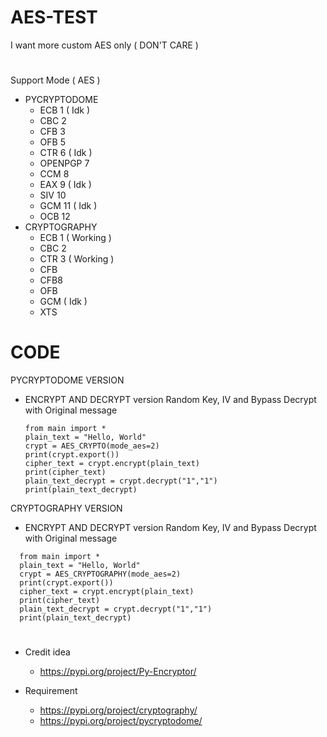 # AES-TEST
I want more custom AES only ( DON'T CARE )
#
Support Mode ( AES )
* PYCRYPTODOME
  * ECB 1 ( Idk )
  * CBC 2
  * CFB 3
  * OFB 5
  * CTR 6 ( Idk )
  * OPENPGP 7
  * CCM 8
  * EAX 9 ( Idk )
  * SIV 10
  * GCM 11 ( Idk )
  * OCB 12
* CRYPTOGRAPHY
  * ECB 1 ( Working )
  * CBC 2
  * CTR 3 ( Working )
  * CFB
  * CFB8
  * OFB
  * GCM ( Idk )
  * XTS
# CODE

PYCRYPTODOME VERSION
 * ENCRYPT AND DECRYPT version Random Key, IV and Bypass Decrypt with Original message
   ```
   from main import *
   plain_text = "Hello, World"
   crypt = AES_CRYPTO(mode_aes=2)
   print(crypt.export())
   cipher_text = crypt.encrypt(plain_text)
   print(cipher_text)
   plain_text_decrypt = crypt.decrypt("1","1")
   print(plain_text_decrypt)
   ```
CRYPTOGRAPHY VERSION
 * ENCRYPT AND DECRYPT version Random Key, IV and Bypass Decrypt with Original message
 ```
   from main import *
   plain_text = "Hello, World"
   crypt = AES_CRYPTOGRAPHY(mode_aes=2)
   print(crypt.export())
   cipher_text = crypt.encrypt(plain_text)
   print(cipher_text)
   plain_text_decrypt = crypt.decrypt("1","1")
   print(plain_text_decrypt)
   ```
#
* Credit idea
  * https://pypi.org/project/Py-Encryptor/

* Requirement
  * https://pypi.org/project/cryptography/
  * https://pypi.org/project/pycryptodome/
